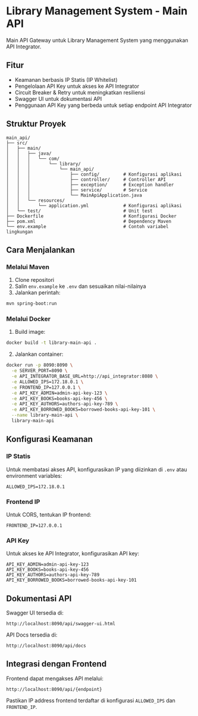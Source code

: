 # Library Management System - Main API

Main API Gateway untuk Library Management System yang menggunakan API Integrator.

## Fitur

- Keamanan berbasis IP Statis (IP Whitelist)
- Pengelolaan API Key untuk akses ke API Integrator
- Circuit Breaker & Retry untuk meningkatkan resiliensi
- Swagger UI untuk dokumentasi API
- Penggunaan API Key yang berbeda untuk setiap endpoint API Integrator

## Struktur Proyek

```
main_api/
├── src/
│   ├── main/
│   │   ├── java/
│   │   │   └── com/
│   │   │       └── library/
│   │   │           └── main_api/
│   │   │               ├── config/         # Konfigurasi aplikasi
│   │   │               ├── controller/     # Controller API 
│   │   │               ├── exception/      # Exception handler
│   │   │               ├── service/        # Service
│   │   │               └── MainApiApplication.java
│   │   └── resources/
│   │       └── application.yml             # Konfigurasi aplikasi
│   └── test/                               # Unit test
├── Dockerfile                              # Konfigurasi Docker
├── pom.xml                                 # Dependency Maven
└── env.example                             # Contoh variabel lingkungan
```

## Cara Menjalankan

### Melalui Maven

1. Clone repositori
2. Salin `env.example` ke `.env` dan sesuaikan nilai-nilainya
3. Jalankan perintah:

```bash
mvn spring-boot:run
```

### Melalui Docker

1. Build image:

```bash
docker build -t library-main-api .
```

2. Jalankan container:

```bash
docker run -p 8090:8090 \
  -e SERVER_PORT=8090 \
  -e API_INTEGRATOR_BASE_URL=http://api_integrator:8080 \
  -e ALLOWED_IPS=172.18.0.1 \
  -e FRONTEND_IP=127.0.0.1 \
  -e API_KEY_ADMIN=admin-api-key-123 \
  -e API_KEY_BOOKS=books-api-key-456 \
  -e API_KEY_AUTHORS=authors-api-key-789 \
  -e API_KEY_BORROWED_BOOKS=borrowed-books-api-key-101 \
  --name library-main-api \
  library-main-api
```

## Konfigurasi Keamanan

### IP Statis

Untuk membatasi akses API, konfigurasikan IP yang diizinkan di `.env` atau environment variables:

```
ALLOWED_IPS=172.18.0.1
```

### Frontend IP

Untuk CORS, tentukan IP frontend:

```
FRONTEND_IP=127.0.0.1
```

### API Key

Untuk akses ke API Integrator, konfigurasikan API key:

```
API_KEY_ADMIN=admin-api-key-123
API_KEY_BOOKS=books-api-key-456
API_KEY_AUTHORS=authors-api-key-789
API_KEY_BORROWED_BOOKS=borrowed-books-api-key-101
```

## Dokumentasi API

Swagger UI tersedia di:

```
http://localhost:8090/api/swagger-ui.html
```

API Docs tersedia di:

```
http://localhost:8090/api/docs
```

## Integrasi dengan Frontend

Frontend dapat mengakses API melalui:

```
http://localhost:8090/api/{endpoint}
```

Pastikan IP address frontend terdaftar di konfigurasi `ALLOWED_IPS` dan `FRONTEND_IP`. 